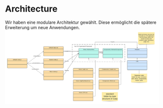 # Architecture
Wir haben eine modulare Architektur gewählt. Diese ermöglicht die spätere Erweiterung um neue Anwendungen.
![Image of Architecture](images/frontend_architecture.jpeg)
